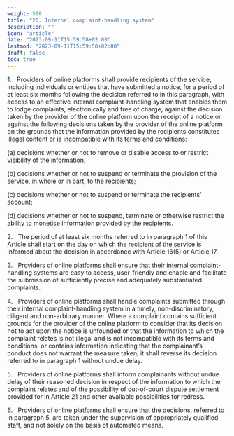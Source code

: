 ```yaml
---
weight: 588
title: "20. Internal complaint-handling system"
description: ""
icon: "article"
date: "2023-09-11T15:59:58+02:00"
lastmod: "2023-09-11T15:59:58+02:00"
draft: false
toc: true
---
```


1.   Providers of online platforms shall provide recipients of the service, including individuals or entities that have submitted a notice, for a period of at least six months following the decision referred to in this paragraph, with access to an effective internal complaint-handling system that enables them to lodge complaints, electronically and free of charge, against the decision taken by the provider of the online platform upon the receipt of a notice or against the following decisions taken by the provider of the online platform on the grounds that the information provided by the recipients constitutes illegal content or is incompatible with its terms and conditions:

(a) decisions whether or not to remove or disable access to or restrict visibility of the information;

(b) decisions whether or not to suspend or terminate the provision of the service, in whole or in part, to the recipients;

(c) decisions whether or not to suspend or terminate the recipients’ account;

(d) decisions whether or not to suspend, terminate or otherwise restrict the ability to monetise information provided by the recipients.

2.   The period of at least six months referred to in paragraph 1 of this Article shall start on the day on which the recipient of the service is informed about the decision in accordance with Article 16(5) or Article 17.

3.   Providers of online platforms shall ensure that their internal complaint-handling systems are easy to access, user-friendly and enable and facilitate the submission of sufficiently precise and adequately substantiated complaints.

4.   Providers of online platforms shall handle complaints submitted through their internal complaint-handling system in a timely, non-discriminatory, diligent and non-arbitrary manner. Where a complaint contains sufficient grounds for the provider of the online platform to consider that its decision not to act upon the notice is unfounded or that the information to which the complaint relates is not illegal and is not incompatible with its terms and conditions, or contains information indicating that the complainant’s conduct does not warrant the measure taken, it shall reverse its decision referred to in paragraph 1 without undue delay.

5.   Providers of online platforms shall inform complainants without undue delay of their reasoned decision in respect of the information to which the complaint relates and of the possibility of out-of-court dispute settlement provided for in Article 21 and other available possibilities for redress.

6.   Providers of online platforms shall ensure that the decisions, referred to in paragraph 5, are taken under the supervision of appropriately qualified staff, and not solely on the basis of automated means.